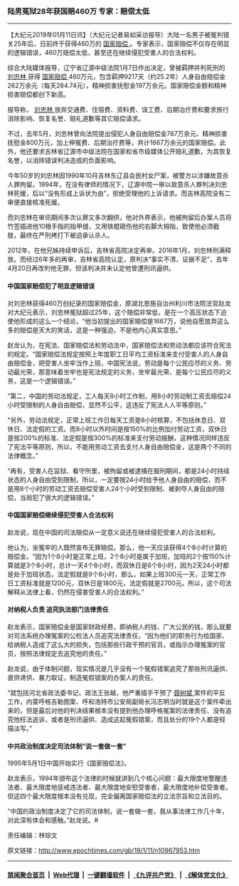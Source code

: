 ### 陆男冤狱28年获国赔460万 专家：赔偿太低
------------------------

<p>
 【大纪元2019年01月11日讯】（大纪元记者易如采访报导）大陆一名男子被冤判错关25年后，日前终于获得460万的
 <a href="http://www.epochtimes.com/gb/tag/%E5%9B%BD%E5%AE%B6%E8%B5%94%E5%81%BF.html">
  国家赔偿
 </a>
 。专家表示，国家赔偿不仅存在明显的逻辑错误，460万赔偿太低，甚至还在继续侵犯受害人的合法权利。
</p>
<p>
 综合大陆媒体报导，辽宁省辽源中级法院1月7日作出决定，曾被羁押并判死刑的
 <a href="http://www.epochtimes.com/gb/tag/%E5%88%98%E5%BF%A0%E6%9E%97.html">
  刘忠林
 </a>
 获得
 <a href="http://www.epochtimes.com/gb/tag/%E5%9B%BD%E5%AE%B6%E8%B5%94%E5%81%BF.html">
  国家赔偿
 </a>
 460万元，包含羁押9217天（约25.2年）人身自由赔偿金262万余元（每天284.74元），精神损害抚慰金197万余元。国家赔偿金额和精神损害赔偿都创下新高。
</p>
<p>
 报导称，
 <a href="http://www.epochtimes.com/gb/tag/%E5%88%98%E5%BF%A0%E6%9E%97.html">
  刘忠林
 </a>
 放弃交通费、住宿费、资料费、误工费、后期治疗费和要求旅行消除影响、恢复名誉、赔礼道歉等其它赔偿请求。
</p>
<p>
 不过，去年5月，刘忠林曾向法院提出侵犯人身自由赔偿金787万余元、精神损害抚慰金800万元，加上伸冤费、后期治疗费等，共计1667万余元的国家赔偿。此外，他还要求吉林省辽源市中级法院在国家和省市级媒体公开赔礼道歉，为其恢复名誉，以消除错误判决造成的负面影响。
</p>
<p>
 今年50岁的刘忠林因1990年10月吉林东辽县会民村女尸案，被警方以涉嫌故意杀人罪拘留。1994年，在没有律师的情况下，辽源中院一审以故意杀人罪判决刘忠林死缓，后以“没有形成上诉状为由”，拒绝受理他的上诉请求。而吉林高院没有二审便直接核准死缓。
</p>
<p>
 而刘忠林在审讯期间多次认罪又多次翻供，他对外界表示，他被拘留后办案人员将竹签插进他10根手指的指甲缝，又用铁棍砸伤他的右脚大拇指，致使他必须截肢，最终在严刑拷打下被迫承认杀人。
</p>
<p>
 2012年，在他兄姊持续申诉后，吉林省高院决定再审。2016年1月，刘忠林刑满释放。而经过6年多的再审，吉林省高院认定，原判决“事实不清，证据不足”，去年4月20日再改判他无罪，但该判决并未认定他曾遭刑讯逼供。
</p>
<h4>
 中国国家赔偿犯了明显逻辑错误
</h4>
<p>
 对刘忠林获得460万创纪录的国家赔偿金，原湖北恩施自治州利川市法院法官赵龙对大纪元表示，刘忠林冤狱超过25年，这个赔偿非常低，是在一个高压状态下迫使他形成的这么一个结论，“他当初提出的国家赔偿是1667万，说他自愿放弃这么多的赔偿是天大的笑话，这是一种强迫，不是他内心真实意思。”
</p>
<p>
 赵龙认为，在宪法、国家赔偿法和劳动法中，国家赔偿法和劳动法都应该符合宪法的规定。“国家赔偿法规定按照上年度职工日平均工资标准来支付受害人的人身自由赔偿金，把受害人坐牢当作上班，中国宪法说，劳动是每个公民应尽的义务、劳动最光荣，那意味着坐牢也是宪法规定的义务，坐牢最光荣、是每个公民应尽的义务，这是一个逻辑错误。”
</p>
<p>
 “第二，中国的劳动法规定，工人每天8小时工作制，用8小时劳动制工资去赔偿24小时受限制的人身自由赔偿，显然不公平，这违反了宪法人人平等原则。”
</p>
<p>
 “另外，劳动法规定，正常上班工作日每天工资是8小时核算，不包括休息日、双休日、法定假的工资。而8小时以外时间是按150%的比例加付劳动工资，双休日是按200%的标准、法定假是按300%的标准来支付劳动报酬，这种情况同样违反了宪法平等原则，所以，不能用劳动工资去支付人身自由赔偿金，这是两个不同的法律概念。”
</p>
<p>
 “再有，受害人在监狱、看守所里，被拘留或被逮捕在服刑期间，都是24小时持续状态的人身自由受到限制，所以，一定要按24小时给予他人身自由的赔偿，而不是用8个小时的劳动工资去赔偿受害人24个小时受到限制、被剥夺人身自由的赔偿，当局犯了很大的逻辑错误。”
</p>
<h4>
 中国国家赔偿继续侵犯受害人合法权利
</h4>
<p>
 赵龙说，现在中国的司法赔偿从一定意义说还在继续侵犯受害人的合法权利。
</p>
<p>
 他认为，坐冤牢的人既然宣布无罪赔偿，那么，他一天应该获得4个8小时计算的赔偿金。“因为1个8小时是正常上班，2个8小时是属于加班，加班的2个按150%计算就是3个8小时，总计一天4个8小时，而双休日是6个8小时，因为2天24小时都是处于加班状态，法定假就是9个8小时，那么，如果上班300元一天，正常工作日工资标准就是1200元，双休日是1800元，法定假就是2700元。所以，这个司法解释从法律上看，仍然在侵害受害人的合法权利。”
</p>
<h4>
 对纳税人负责 追究执法部门法律责任
</h4>
<p>
 赵龙表示，国家赔偿金是国家财政经费，即纳税人的钱、广大公民的钱，那么就要对司法系统办理冤案的公检法人员追究法律责任，“因为他们的职务行为给国家、给纳税人造成了这么大的损失，包括那些行政干预的官员，或指示办理冤案的官员，按照法律规定去追究他的责任。”
</p>
<p>
 赵龙说，由于体制问题，现实情况是几乎没有一个冤假错案追究了那些刑讯逼供、直供诱供、暴力取证，制造冤假错案的办案人的责任。
</p>
<p>
 “就包括河北省政法委书记、政法王张越，他严重插手干预了
 <a href="http://www.epochtimes.com/gb/tag/%E8%81%82%E6%A0%91%E6%96%8C.html">
  聂树斌
 </a>
 案件的平反工作，内蒙呼格吉勒图案、呼和浩特市公安局副局长冯志明当时就是这个案件牵出来的，但是最后对他的判决结果根本没有提到他办理呼格冤案的法律责任、没有追究他枉法追诉，或者是刑讯逼供、造成这起冤假错案，而且处分的19个人都是轻描淡写。”
</p>
<h4>
 中共政治制度决定司法体制“说一套做一套”
</h4>
<p>
 1995年5月1日中国开始实行《国家赔偿法》。
</p>
<p>
 赵龙表示，1994年颁布这个法律的时候就讲到几个核心问题：最大限度地警醒违法者、最大限度地惩戒违法者、最大限度地安慰受害者，最大限度地补偿受害者。但这四个最大限度根本没有兑现，完全偏离国家赔偿法的立法宗旨和立法目的。
</p>
<p>
 “中国的政治制度决定了它的司法体制，说一套做一套，我从事法律工作几十年，对此深有体会和感触。”赵龙说。#
</p>
<p>
 责任编辑：林琮文
</p>

原文链接：http://www.epochtimes.com/gb/19/1/11/n10967953.htm


------------------------
#### [禁闻聚合首页](https://github.com/gfw-breaker/banned-news/blob/master/README.md) &nbsp;|&nbsp; [Web代理](https://github.com/gfw-breaker/open-proxy/blob/master/README.md) &nbsp;|&nbsp; [一键翻墙软件](https://github.com/gfw-breaker/nogfw/blob/master/README.md) &nbsp;|&nbsp; [《九评共产党》](https://github.com/gfw-breaker/9ping.md/blob/master/README.md#九评之一评共产党是什么) &nbsp;|&nbsp; [《解体党文化》](https://github.com/gfw-breaker/jtdwh.md/blob/master/README.md#绪论)